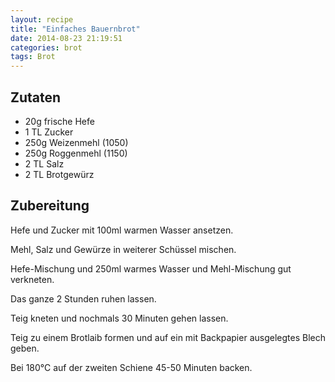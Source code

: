 ```yaml
---
layout: recipe
title: "Einfaches Bauernbrot"
date: 2014-08-23 21:19:51
categories: brot
tags: Brot
---
```


## Zutaten

* 20g frische Hefe
* 1 TL Zucker
* 250g Weizenmehl (1050)
* 250g Roggenmehl (1150)
* 2 TL Salz
* 2 TL Brotgewürz

## Zubereitung

Hefe und Zucker mit 100ml warmen Wasser ansetzen.

Mehl, Salz und Gewürze in weiterer Schüssel mischen.

Hefe-Mischung und 250ml warmes Wasser und Mehl-Mischung gut verkneten.

Das ganze 2 Stunden ruhen lassen.

Teig kneten und nochmals 30 Minuten gehen lassen.

Teig zu einem Brotlaib formen und auf ein mit Backpapier ausgelegtes Blech geben.

Bei 180°C auf der zweiten Schiene 45-50 Minuten backen.
